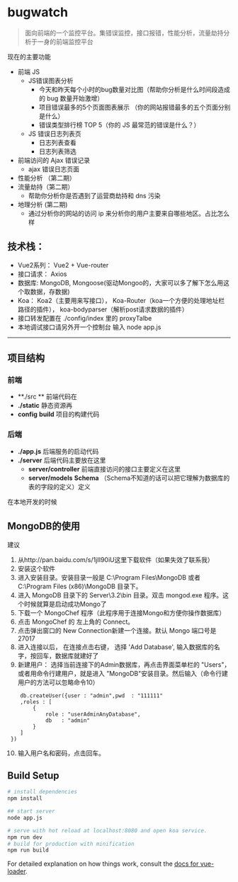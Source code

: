# bugwatch

> 面向前端的一个监控平台。集错误监控，接口报错，性能分析，流量劫持分析于一身的前端监控平台

现在的主要功能
- 前端 JS 
	- JS错误图表分析
		- 今天和昨天每个小时的bug数量对比图（帮助你分析是什么时间段造成的 bug 数量开始激增）
		- 项目错误最多的5个页面图表展示 （你的网站报错最多的五个页面分别是什么）
		- 错误类型排行榜 TOP 5（你的 JS 最常范的错误是什么？）
	- JS 错误日志列表页
		- 日志列表查看
		- 日志列表筛选
- 前端访问的 Ajax 错误记录
	- ajax 错误日志页面
- 性能分析 （第二期）
- 流量劫持（第二期）
	- 帮助你分析你是否遇到了运营商劫持和 dns 污染
- 地理分析 (第二期)
	- 通过分析你的网站的访问 ip 来分析你的用户主要来自哪些地区。占比怎么样
## 技术栈：
- Vue2系列： Vue2 + Vue-router
- 接口请求： Axios
- 数据库: MongoDB, Mongoose(驱动Mongoo的，大家可以多了解下怎么用这个取数据，存数据)
- Koa： Koa2（主要用来写接口）， Koa-Router（koa一个方便的处理地址栏路径的插件）， koa-bodyparser（解析post请求数据的插件）
- 接口转发配置在 ./config/index 里的 proxyTalbe
- 本地调试接口请另外开一个控制台 输入 node app.js

-----
## 项目结构
### 前端

- **./src ** 前端代码在 
-  **./static** 静态资源再
- **config** **build** 项目的构建代码
### 后端
- **./app.js**  后端服务的启动代码
- **./server** 后端代码主要放在这里
	- **server/controller**  前端直接访问的接口主要定义在这里
	- **server/models**  **Schema**  （Schema不知道的话可以把它理解为数据库的表的字段的定义）定义


在本地开发的时候
## MongoDB的使用
建议
1. 从http://pan.baidu.com/s/1jII90iU这里下载软件（如果失效了联系我）
2.  安装这个软件
3. 进入安装目录。安装目录一般是 C:\Program Files\MongoDB 或者 C:\Program Files (x86)\MongoDB 目录下。
4. 进入 MongoDB 目录下的 Server\3.2\bin 目录。双击 mongod.exe 程序。这个时候就算是启动成功Mongo了
5. 下载一个 MongoChef 程序（此程序用于连接Mongo和方便你操作数据库）
6. 点击 MongoChef 的 左上角的 Connect。
7. 点击弹出窗口的 New Connection新建一个连接。默认 Mongo 端口号是 27017
8. 进入连接以后， 在连接点击右键， 选择 'Add Database', 输入数据库的名字，按回车，数据库就建好了
9. 新建用户： 选择当前连接下的Admin数据库，再点击界面菜单栏的 "Users"， 或者用命令行建用户，就是进入 ”MongoDB"安装目录。然后输入（命令行建用户的方法可以忽略命令10）
```
	db.createUser({user : "admin",pwd  : "111111"
    ,roles : [
        {
            role : "userAdminAnyDatabase",
            db   : "admin"
        }
    ]
 })
```

10. 输入用户名和密码，点击回车。
## Build Setup

``` bash
# install dependencies
npm install

## start server
node app.js

# serve with hot reload at localhost:8080 and open koa service.
npm run dev
# build for production with minification
npm run build
```

For detailed explanation on how things work, consult the [docs for vue-loader](http://vuejs.github.io/vue-loader).
